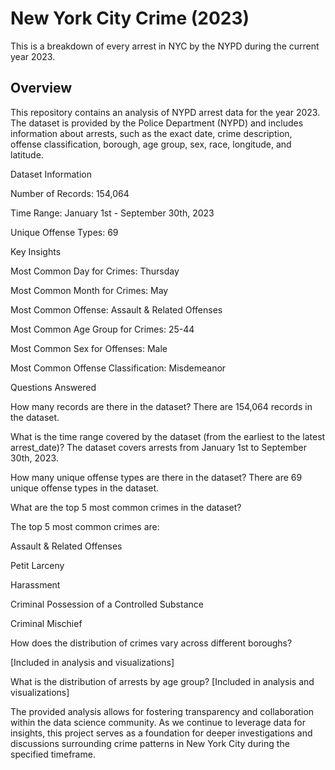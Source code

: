 # New York City Crime (2023)
This is a breakdown of every arrest in NYC by the NYPD during the current year 2023.

## Overview

This repository contains an analysis of NYPD arrest data for the year 2023. The dataset is provided by the Police Department (NYPD) and includes information about arrests, such as the exact date, crime description, offense classification, borough, age group, sex, race, longitude, and latitude.

Dataset Information

Number of Records: 154,064

Time Range: January 1st - September 30th, 2023

Unique Offense Types: 69

Key Insights

Most Common Day for Crimes: Thursday

Most Common Month for Crimes: May

Most Common Offense: Assault & Related Offenses

Most Common Age Group for Crimes: 25-44

Most Common Sex for Offenses: Male

Most Common Offense Classification: Misdemeanor

Questions Answered

How many records are there in the dataset?
There are 154,064 records in the dataset.

What is the time range covered by the dataset (from the earliest to the latest arrest_date)?
The dataset covers arrests from January 1st to September 30th, 2023.

How many unique offense types are there in the dataset?
There are 69 unique offense types in the dataset.

What are the top 5 most common crimes in the dataset?

The top 5 most common crimes are:

Assault & Related Offenses

Petit Larceny

Harassment

Criminal Possession of a Controlled Substance

Criminal Mischief

How does the distribution of crimes vary across different boroughs?

[Included in analysis and visualizations]

What is the distribution of arrests by age group?
[Included in analysis and visualizations]

The provided analysis allows for fostering transparency and collaboration within the data science community. As we continue to leverage data for insights, this project serves as a foundation for deeper investigations and discussions surrounding crime patterns in New York City during the specified timeframe.
